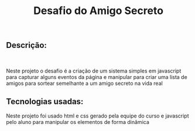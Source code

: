 <h1 align="center"> Desafio do Amigo Secreto </h1>
</br>
<h2>Descrição:</h2>
</br>
<p>Neste projeto o desafio é a criação de um sistema simples em javascript para capturar alguns eventos da página e manipular para criar uma lista de amigos para sortear semelhante a um amigo secreto na vida real</p>

<h2>Tecnologias usadas: </h2>
<p>Neste projeto foi usado html e css gerado pela equipe do curso e javascript pelo aluno para manipular os elementos de forma dinâmica</p>

